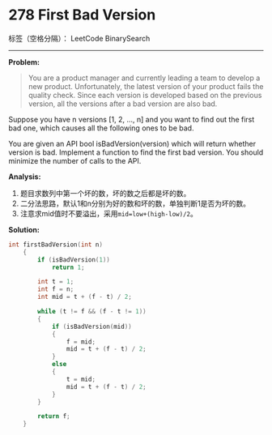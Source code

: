 ﻿# 278 First Bad Version

标签（空格分隔）： LeetCode BinarySearch

---

**Problem:**
>   You are a product manager and currently leading a team to develop a new product. Unfortunately, the latest version of your product fails the quality check. Since each version is developed based on the previous version, all the versions after a bad version are also bad.
>
Suppose you have n versions [1, 2, ..., n] and you want to find out the first bad one, which causes all the following ones to be bad.
>
You are given an API bool isBadVersion(version) which will return whether version is bad. Implement a function to find the first bad version. You should minimize the number of calls to the API.

**Analysis:**

 1. 题目求数列中第一个坏的数，坏的数之后都是坏的数。
 2. 二分法思路，默认1和n分别为好的数和坏的数，单独判断1是否为坏的数。
 3. 注意求mid值时不要溢出，采用`mid=low+(high-low)/2`。
 
**Solution:**
```cpp
int firstBadVersion(int n)
	{
		if (isBadVersion(1))
			return 1;

		int t = 1;
		int f = n;
		int mid = t + (f - t) / 2;

		while (t != f && (f - t != 1))
		{
			if (isBadVersion(mid))
			{
				f = mid;
				mid = t + (f - t) / 2;
			}
			else
			{
				t = mid;
				mid = t + (f - t) / 2;
			}
		}

		return f;
	}
```

